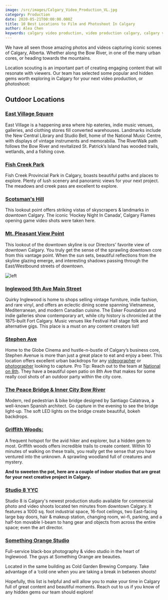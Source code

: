 ```yaml
---
image: /src/images/Calgary_Video_Production_VL.jpg
category: Production
date: 2020-05-21T00:00:00.000Z
title: 10 Best Locations to Film and Photoshoot In Calgary
author: Alea Chen
keywords: calgary video production, video production calgary, calgary video company
---
```


We have all seen those amazing photos and videos capturing iconic scenes of Calgary, Alberta. Whether along the Bow River, in one of the many urban cores, or heading towards the mountains.

Location scouting is an important part of creating engaging content that will resonate with viewers. Our team has selected some popular and hidden gems worth exploring in Calgary for your next video production, or photoshoot:

## Outdoor Locations

### [East Village Square](https://goo.gl/maps/XgJuT2fnf9hKTYe48)

East Village is a happening area where hip eateries, indie music venues, galleries, and clothing stores fill converted warehouses. Landmarks include the New Central Library and Studio Bell, home of the National Music Centre, with displays of vintage instruments and memorabilia. The RiverWalk path follows the Bow River and revitalized St. Patrick’s Island has wooded trails, wetlands, and a fishing cove.

### [Fish Creek Park](https://goo.gl/maps/R6yhR4GRL6awRxMt9)

Fish Creek Provincial Park in Calgary, boasts beautiful paths and places to explore. Plenty of lush scenery and panoramic views for your next project. The meadows and creek pass are excellent to explore.

### [Scotsman's Hill](https://goo.gl/maps/GbhBsuxFvL8c5nAn9)

This lookout point offers striking vistas of skyscrapers & landmarks in downtown Calgary. The iconic ‘Hockey Night In Canada’, Calgary Flames opening game video shots were taken here.

### [Mt. Pleasant View Point](https://goo.gl/maps/GbhBsuxFvL8c5nAn9)

This lookout of the downtown skyline is our Directors' favorite view of downtown Calgary. You truly get the sense of the sprawling downtown core from this vantage point. When the sun sets, beautiful reflections from the skyline glazing emerge, and interesting shadows passing through the East/Westbound streets of downtown.

![left](https://picsum.photos/id/1023/400/400)

### [Inglewood 9th Ave Main Street](https://goo.gl/maps/bG3n63arKbL5ZNiT6)

Quirky Inglewood is home to shops selling vintage furniture, indie fashion, and rare vinyl, and offers an eclectic dining scene spanning Vietnamese, Mediterranean, and modern Canadian cuisine. The Esker Foundation and indie galleries show contemporary art, while city history is chronicled at the 1875-built Fort Calgary. Music venues like Festival Hall stage folk and alternative gigs. This place is a must on any content creators list!

### [Stephen Ave](https://goo.gl/maps/gPSMQ5gyiRwp8U7PA)

Home to the Globe Cinema and hustle-n-bustle of Calgary’s business core, Stephen Avenue is more than just a great place to eat and enjoy a beer. This location offers excellent urban backdrops for any [videographer](https://www.veklabs.com/services/video-production/) or [photographer](https://www.veklabs.com/services/photography/) looking to capture. Pro Tip: Reach out to the team at [National on 8th](https://goo.gl/maps/A3zVnqoLRAH41N3S6). They have a beautiful open patio on 8th Ave that makes for some really cool shots of an outdoor party within the city core.

### [The Peace Bridge & Inner City Bow River](https://goo.gl/maps/tDTkqyyoYr7AQWoz9)

Modern, red pedestrian & bike bridge designed by Santiago Calatrava, a well-known Spanish architect. Go capture in the evening to see the bridge light-up. The soft LED lights on the bridge create beautiful, bokeh backdrops.

### [Griffith Woods: ](https://goo.gl/maps/XFxJ82E35WhJH4Xt7)

A frequent hotspot for the avid hiker and explorer, but a hidden gem to most. Griffith woods offers incredible trails to create content. Within 10 minutes of walking on these trails, you really get the sense that you have ventured into the unknown. A sprawling woodland full of creatures and mystery.

**And to sweeten the pot, here are a couple of indoor studios that are great for your next creative project in Calgary.**

### [Studio 8 YYC](https://www.studio8yyc.com/)

Studio 8 is Calgary's newest production studio available for commercial photo and video shoots located ten minutes from downtown Calgary. It features a 1000 sq. foot industrial space, 16-foot ceilings, two East-facing large bay doors, hair & makeup station, changing room, wi-fi, parking, and a half-ton movable I-beam to hang gear and objects from across the entire space; even the art director.

### [Something Orange Studio](https://goo.gl/maps/FF1CjiGmTHzZsyF77)

Full-service black-box photography & video studio in the heart of Inglewood. The guys at Something Orange are beauties.

Located in the same building as Cold Garden Brewing Company. Take advantage of a ‘cold one when you are taking a break in between shoots!

Hopefully, this list is helpful and will allow you to make your time in Calgary full of great content and beautiful moments. Reach out to us if you know of any hidden gems our team should explore!
